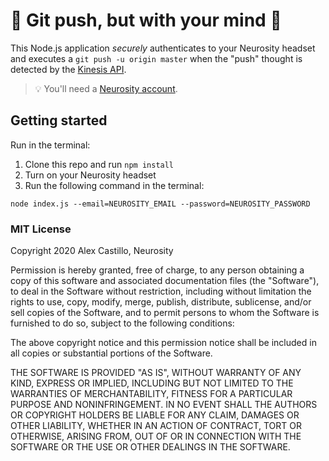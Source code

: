 # 🚀 Git push, but with your mind 🤯

This Node.js application _securely_ authenticates to your Neurosity headset and executes a `git push -u origin master` when the "push" thought is detected by the [Kinesis API](https://docs.neurosity.co/docs/api/kinesis).

> 💡 You'll need a [Neurosity account](https://console.neurosity.co).

## Getting started

Run in the terminal:

1. Clone this repo and run `npm install`
2. Turn on your Neurosity headset
3. Run the following command in the terminal:

```
node index.js --email=NEUROSITY_EMAIL --password=NEUROSITY_PASSWORD
```

### MIT License

Copyright 2020 Alex Castillo, Neurosity

Permission is hereby granted, free of charge, to any person obtaining a copy of this software and associated documentation files (the "Software"), to deal in the Software without restriction, including without limitation the rights to use, copy, modify, merge, publish, distribute, sublicense, and/or sell copies of the Software, and to permit persons to whom the Software is furnished to do so, subject to the following conditions:

The above copyright notice and this permission notice shall be included in all copies or substantial portions of the Software.

THE SOFTWARE IS PROVIDED "AS IS", WITHOUT WARRANTY OF ANY KIND, EXPRESS OR IMPLIED, INCLUDING BUT NOT LIMITED TO THE WARRANTIES OF MERCHANTABILITY, FITNESS FOR A PARTICULAR PURPOSE AND NONINFRINGEMENT. IN NO EVENT SHALL THE AUTHORS OR COPYRIGHT HOLDERS BE LIABLE FOR ANY CLAIM, DAMAGES OR OTHER LIABILITY, WHETHER IN AN ACTION OF CONTRACT, TORT OR OTHERWISE, ARISING FROM, OUT OF OR IN CONNECTION WITH THE SOFTWARE OR THE USE OR OTHER DEALINGS IN THE SOFTWARE.
